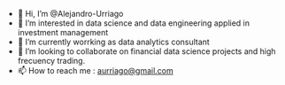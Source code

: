 - 👋 Hi, I’m @Alejandro-Urriago
- 👀 I’m interested in data science and data engineering applied in investment management 
- 🌱 I’m currently worrking as data analytics consultant
- 💞️ I’m looking to collaborate on financial data science projects and high frecuency trading.
- 📫 How to reach me : aurriago@gmail.com

<!---
Alejandro-Urriago/Alejandro-Urriago is a ✨ special ✨ repository because its `README.md` (this file) appears on your GitHub profile.
You can click the Preview link to take a look at your changes.
--->
